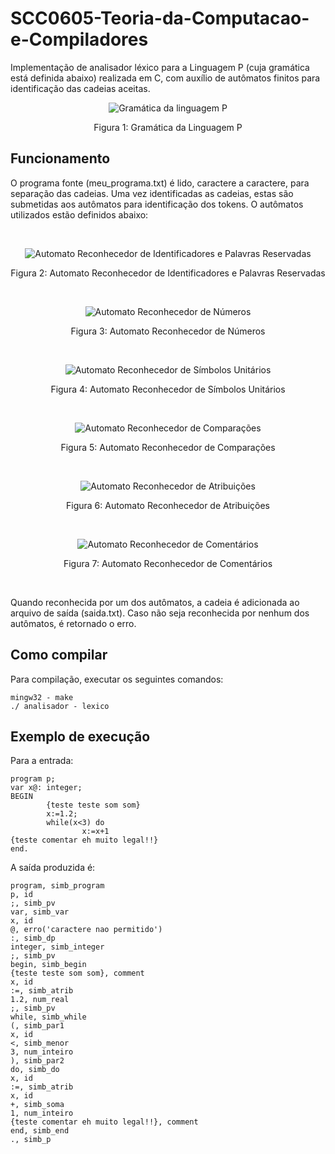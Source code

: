 # SCC0605-Teoria-da-Computacao-e-Compiladores
Implementação de analisador léxico para a Linguagem P (cuja gramática está definida abaixo) realizada em C, com auxílio de autômatos finitos para identificação das cadeias aceitas.

<p align="center">
        <img src="https://github.com/bdiasr/SCC0605-Teoria-da-Computacao-e-Compiladores/blob/main/img/gramaticaP.jpeg?raw=true" alt="Gramática da linguagem P"/>
</p>
<p align="center">
       Figura 1: Gramática da Linguagem P
</p>     

## Funcionamento
O programa fonte (meu_programa.txt) é lido, caractere a caractere, para separação das cadeias. Uma vez identificadas as cadeias, estas são submetidas aos autômatos para identificação dos tokens. O autômatos utilizados estão definidos abaixo:

&nbsp;

<p align="center">
        <img src="https://github.com/bdiasr/SCC0605-Teoria-da-Computacao-e-Compiladores/blob/main/img/automato1.jpeg?raw=true" alt="Automato Reconhecedor de Identificadores e Palavras Reservadas"/>
</p>
<p align="center">
        Figura 2: Automato Reconhecedor de Identificadores e Palavras Reservadas
</p> 

&nbsp;

<p align="center">
        <img src="https://github.com/bdiasr/SCC0605-Teoria-da-Computacao-e-Compiladores/blob/main/img/automato2.jpeg?raw=true" alt="Automato Reconhecedor de Números"/>
</p>
<p align="center">
       Figura 3: Automato Reconhecedor de Números
</p> 

&nbsp;

<p align="center">
        <img src="https://github.com/bdiasr/SCC0605-Teoria-da-Computacao-e-Compiladores/blob/main/img/automato3.jpeg?raw=true" alt="Automato Reconhecedor de Símbolos Unitários"/>
</p>
<p align="center">
        Figura 4: Automato Reconhecedor de Símbolos Unitários
</p> 

&nbsp;

<p align="center">
        <img src="https://github.com/bdiasr/SCC0605-Teoria-da-Computacao-e-Compiladores/blob/main/img/automato4.jpeg?raw=true" alt="Automato Reconhecedor de Comparações"/>
</p>
<p align="center">
        Figura 5: Automato Reconhecedor de Comparações
</p> 

&nbsp;

<p align="center">
        <img src="https://github.com/bdiasr/SCC0605-Teoria-da-Computacao-e-Compiladores/blob/main/img/automato5.jpeg?raw=true" alt="Automato Reconhecedor de Atribuições"/>
</p>
<p align="center">
       Figura 6: Automato Reconhecedor de Atribuições
</p> 

&nbsp;

<p align="center">
        <img src="https://github.com/bdiasr/SCC0605-Teoria-da-Computacao-e-Compiladores/blob/main/img/automato6.jpeg?raw=true" alt="Automato Reconhecedor de Comentários"/>
</p>
<p align="center">
        Figura 7: Automato Reconhecedor de Comentários
</p> 

&nbsp;

Quando reconhecida por um dos autômatos, a cadeia é adicionada ao arquivo de saída (saida.txt). Caso não seja reconhecida por nenhum dos autômatos, é retornado o erro.

## Como compilar
Para compilação, executar os seguintes comandos:

```
mingw32 - make
./ analisador - lexico
```

## Exemplo de execução
Para a entrada: 

```
program p;
var x@: integer;
BEGIN
        {teste teste som som}
        x:=1.2;
        while(x<3) do
                x:=x+1
{teste comentar eh muito legal!!}
end.
```

A saída produzida é:

```
program, simb_program
p, id
;, simb_pv
var, simb_var
x, id
@, erro('caractere nao permitido')
:, simb_dp
integer, simb_integer
;, simb_pv
begin, simb_begin
{teste teste som som}, comment
x, id
:=, simb_atrib
1.2, num_real
;, simb_pv
while, simb_while
(, simb_par1
x, id
<, simb_menor
3, num_inteiro
), simb_par2
do, simb_do
x, id
:=, simb_atrib
x, id
+, simb_soma
1, num_inteiro
{teste comentar eh muito legal!!}, comment
end, simb_end
., simb_p
```
